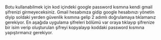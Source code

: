 Botu kullanabilmek için kod içindeki google password kısmına kendi gmail şifrenizi girmeyeceksiniz. Gmail hesabınıza gidip google hesabınızı yönetin diyip soldaki yerden güvenlik kısmına 
gelip 2 adımlı doğrulamaya tıklamanız gerekiyor. En aşağıda uygulama şifreleri bölümü var oraya tıklayıp şifrenize bir isim verip oluşturulan şifreyi kopyalayıp koddaki password kısmına yapıştırmanız gerekiyor.
